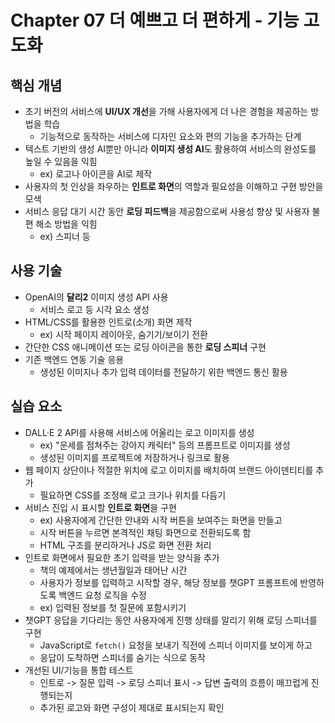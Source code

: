 # Chapter 07 더 예쁘고 더 편하게 - 기능 고도화

## 핵심 개념
* 초기 버전의 서비스에 **UI/UX 개선**을 가해 사용자에게 더 나은 경험을 제공하는 방법을 학습
  - 기능적으로 동작하는 서비스에 디자인 요소와 편의 기능을 추가하는 단계
* 텍스트 기반의 생성 AI뿐만 아니라 **이미지 생성 AI**도 활용하여 서비스의 완성도를 높일 수 있음을 익힘
  - ex) 로고나 아이콘을 AI로 제작
* 사용자의 첫 인상을 좌우하는 **인트로 화면**의 역할과 필요성을 이해하고 구현 방안을 모색
* 서비스 응답 대기 시간 동안 **로딩 피드백**을 제공함으로써 사용성 향상 및 사용자 불편 해소 방법을 익힘
  - ex) 스피너 등

## 사용 기술
* OpenAI의 **달리2** 이미지 생성 API 사용
  - 서비스 로고 등 시각 요소 생성
* HTML/CSS를 활용한 인트로(소개) 화면 제작
  - ex) 시작 페이지 레이아웃, 숨기기/보이기 전환
* 간단한 CSS 애니메이션 또는 로딩 아이콘을 통한 **로딩 스피너** 구현
* 기존 백엔드 연동 기술 응용
  - 생성된 이미지나 추가 입력 데이터를 전달하기 위한 백엔드 통신 활용

## 실습 요소
* DALL·E 2 API를 사용해 서비스에 어울리는 로고 이미지를 생성
  - ex) "운세를 점쳐주는 강아지 캐릭터" 등의 프롬프트로 이미지를 생성
  - 생성된 이미지를 프로젝트에 저장하거나 링크로 활용
* 웹 페이지 상단이나 적절한 위치에 로고 이미지를 배치하여 브랜드 아이덴티티를 추가
  - 필요하면 CSS를 조정해 로고 크기나 위치를 다듬기
* 서비스 진입 시 표시할 **인트로 화면**을 구현
  - ex) 사용자에게 간단한 안내와 시작 버튼을 보여주는 화면을 만들고
  - 시작 버튼을 누르면 본격적인 채팅 화면으로 전환되도록 함
  - HTML 구조를 분리하거나 JS로 화면 전환 처리
* 인트로 화면에서 필요한 초기 입력을 받는 양식을 추가
  - 책의 예제에서는 생년월일과 태어난 시간
  - 사용자가 정보를 입력하고 시작할 경우, 해당 정보를 챗GPT 프롬프트에 반영하도록 백엔드 요청 로직을 수정
  - ex) 입력된 정보를 첫 질문에 포함시키기
* 챗GPT 응답을 기다리는 동안 사용자에게 진행 상태를 알리기 위해 로딩 스피너를 구현
  - JavaScript로 `fetch()` 요청을 보내기 직전에 스피너 이미지를 보이게 하고
  - 응답이 도착하면 스피너를 숨기는 식으로 동작
* 개선된 UI/기능을 통합 테스트
  - 인트로 -> 질문 입력 -> 로딩 스피너 표시 -> 답변 출력의 흐름이 매끄럽게 진행되는지
  - 추가된 로고와 화면 구성이 제대로 표시되는지 확인
